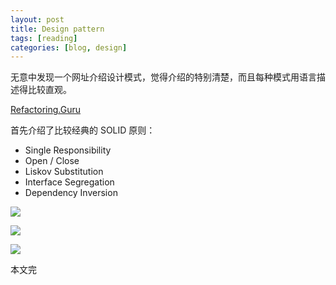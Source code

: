 ```yaml
---
layout: post
title: Design pattern
tags: [reading]
categories: [blog, design]
---
```


无意中发现一个网址介绍设计模式，觉得介绍的特别清楚，而且每种模式用语言描述得比较直观。

<a href="https://refactoring.guru/design-patterns">Refactoring.Guru</a>

首先介绍了比较经典的 SOLID 原则：

+ Single Responsibility
+ Open / Close
+ Liskov Substitution
+ Interface Segregation
+ Dependency Inversion

<image src="/images/2019-08-16/creational-pattern.jpg"></image>

<image src="/images/2019-08-16/structural-pattern.jpg"></image>

<image src="/images/2019-08-16/behavioral-pattern.jpg"></image>

本文完
